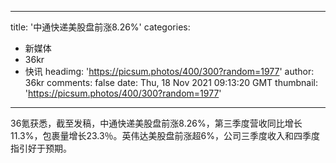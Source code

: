 
---
title: '中通快递美股盘前涨8.26%'
categories: 
 - 新媒体
 - 36kr
 - 快讯
headimg: 'https://picsum.photos/400/300?random=1977'
author: 36kr
comments: false
date: Thu, 18 Nov 2021 09:13:20 GMT
thumbnail: 'https://picsum.photos/400/300?random=1977'
---

<div>   
36氪获悉，截至发稿，中通快递美股盘前涨8.26%，第三季度营收同比增长11.3%，包裹量增长23.3％。英伟达美股盘前涨超6%，公司三季度收入和四季度指引好于预期。  
</div>
            